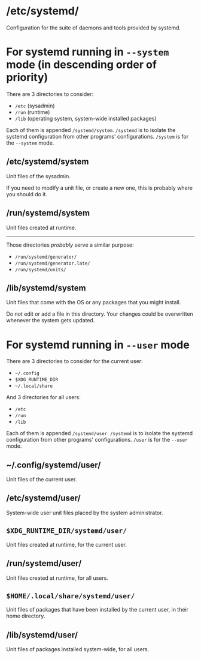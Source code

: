 # /etc/systemd/

Configuration for the suite of daemons and tools provided by systemd.

##
# For systemd running in `--system` mode (in descending order of priority)

There are 3 directories to consider:

   - `/etc` (sysadmin)
   - `/run` (runtime)
   - `/lib` (operating system, system-wide installed packages)

Each of them is appended `/systemd/system`.
`/systemd` is to isolate the systemd configuration from other programs' configurations.
`/system` is for the `--system` mode.

## /etc/systemd/system

Unit files of the sysadmin.

If you need to  modify a unit file, or create a new  one, this is probably where
you should do it.

## /run/systemd/system

Unit files created at runtime.

---

Those directories *probably* serve a similar purpose:

   - `/run/systemd/generator/`
   - `/run/systemd/generator.late/`
   - `/run/systemd/units/`

## /lib/systemd/system

Unit files that come with the OS or any packages that you might install.

Do *not* edit or add a file in this directory.
Your changes could be overwritten whenever the system gets updated.

#
# For systemd running in `--user` mode

There are 3 directories to consider for the current user:

   - `~/.config`
   - `$XDG_RUNTIME_DIR`
   - `~/.local/share`

And 3 directories for all users:

   - `/etc`
   - `/run`
   - `/lib`

Each of them is appended `/systemd/user`.
`/systemd` is to isolate the systemd configuration from other programs' configurations.
`/user` is for the `--user` mode.

## ~/.config/systemd/user/

Unit files of the current user.

## /etc/systemd/user/

System-wide user unit files placed by the system administrator.

## `$XDG_RUNTIME_DIR/systemd/user/`

Unit files created at runtime, for the current user.

## /run/systemd/user/

Unit files created at runtime, for all users.

## `$HOME/.local/share/systemd/user/`

Unit files of  packages that have been  installed by the current  user, in their
home directory.

## /lib/systemd/user/

Unit files of packages installed system-wide, for all users.
